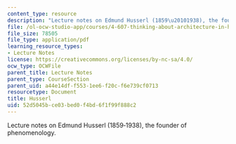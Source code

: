 ```yaml
---
content_type: resource
description: "Lecture notes on Edmund Husserl (1859\u20101938), the founder of phenomenology."
file: /ol-ocw-studio-app/courses/4-607-thinking-about-architecture-in-history-and-at-present-fall-2009/52d5045bce03bed0f4bd6f1f99f888c2_MIT4_607F09_lec10.pdf
file_size: 78505
file_type: application/pdf
learning_resource_types:
- Lecture Notes
license: https://creativecommons.org/licenses/by-nc-sa/4.0/
ocw_type: OCWFile
parent_title: Lecture Notes
parent_type: CourseSection
parent_uid: a44e14df-f553-1ee6-f20c-f6e739cf0713
resourcetype: Document
title: Husserl
uid: 52d5045b-ce03-bed0-f4bd-6f1f99f888c2
---
```

Lecture notes on Edmund Husserl (1859‐1938), the founder of phenomenology.